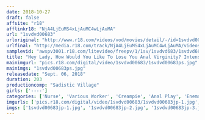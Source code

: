 ```yaml
---
date: 2018-10-27
draft: false
affsite: "r18"
afflinkr18: "NjA4LjEuMS4xLjAuMC4wLjAuMA"
url: "1svdvd00683"
urloriginal: "http://www.r18.com/videos/vod/movies/detail/-/id=1svdvd00683"
urlfinal: "http://media.r18.com/track/NjA4LjEuMS4xLjAuMC4wLjAuMA/videos/vod/movies/detail/-/id=1svdvd00683"
samplevid: "awspv3001.r18.com/litevideo/freepv/1/1sv/1svdvd683/1svdvd683_dmb_w.mp4"
title: "Hey Lady, How Would You Like To Lose You Anal Virginity? Intense Orgasm During Her First Anal Sex! She Even Got Creampied In Her Pussy And Ass At The Same Time"
mainimgurl: "pics.r18.com/digital/video/1svdvd00683/1svdvd00683ps.jpg"
mainimgs: "1svdvd00683ps.jpg"
releasedate: "Sept. 06, 2018"
duration: 203
productioncomp: "Sadistic Village"
girls: ['----']
categories: ['Nurse', 'Various Worker', 'Creampie', 'Anal Play', 'Enema', 'Hi-Def']
imgurls: ['pics.r18.com/digital/video/1svdvd00683/1svdvd00683jp-1.jpg', 'pics.r18.com/digital/video/1svdvd00683/1svdvd00683jp-2.jpg', 'pics.r18.com/digital/video/1svdvd00683/1svdvd00683jp-3.jpg', 'pics.r18.com/digital/video/1svdvd00683/1svdvd00683jp-4.jpg', 'pics.r18.com/digital/video/1svdvd00683/1svdvd00683jp-5.jpg', 'pics.r18.com/digital/video/1svdvd00683/1svdvd00683jp-6.jpg', 'pics.r18.com/digital/video/1svdvd00683/1svdvd00683jp-7.jpg', 'pics.r18.com/digital/video/1svdvd00683/1svdvd00683jp-8.jpg', 'pics.r18.com/digital/video/1svdvd00683/1svdvd00683jp-9.jpg', 'pics.r18.com/digital/video/1svdvd00683/1svdvd00683jp-10.jpg', 'pics.r18.com/digital/video/1svdvd00683/1svdvd00683jp-11.jpg', 'pics.r18.com/digital/video/1svdvd00683/1svdvd00683jp-12.jpg', 'pics.r18.com/digital/video/1svdvd00683/1svdvd00683jp-13.jpg', 'pics.r18.com/digital/video/1svdvd00683/1svdvd00683jp-14.jpg', 'pics.r18.com/digital/video/1svdvd00683/1svdvd00683jp-15.jpg', 'pics.r18.com/digital/video/1svdvd00683/1svdvd00683jp-16.jpg', 'pics.r18.com/digital/video/1svdvd00683/1svdvd00683jp-17.jpg', 'pics.r18.com/digital/video/1svdvd00683/1svdvd00683jp-18.jpg', 'pics.r18.com/digital/video/1svdvd00683/1svdvd00683jp-19.jpg', 'pics.r18.com/digital/video/1svdvd00683/1svdvd00683jp-20.jpg']
imgs: ['1svdvd00683jp-1.jpg', '1svdvd00683jp-2.jpg', '1svdvd00683jp-3.jpg', '1svdvd00683jp-4.jpg', '1svdvd00683jp-5.jpg', '1svdvd00683jp-6.jpg', '1svdvd00683jp-7.jpg', '1svdvd00683jp-8.jpg', '1svdvd00683jp-9.jpg', '1svdvd00683jp-10.jpg', '1svdvd00683jp-11.jpg', '1svdvd00683jp-12.jpg', '1svdvd00683jp-13.jpg', '1svdvd00683jp-14.jpg', '1svdvd00683jp-15.jpg', '1svdvd00683jp-16.jpg', '1svdvd00683jp-17.jpg', '1svdvd00683jp-18.jpg', '1svdvd00683jp-19.jpg', '1svdvd00683jp-20.jpg']
---
```

